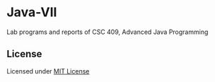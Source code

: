 # Java-VII
Lab programs and reports of CSC 409, Advanced Java Programming

## License
Licensed under [MIT License](https://choosealicense.com/licenses/mit/)
